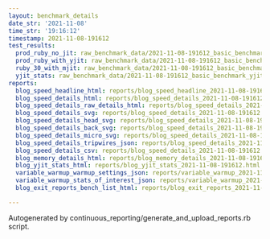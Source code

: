 ```yaml
---
layout: benchmark_details
date_str: '2021-11-08'
time_str: '19:16:12'
timestamp: 2021-11-08-191612
test_results:
  prod_ruby_no_jit: raw_benchmark_data/2021-11-08-191612_basic_benchmark_prod_ruby_no_jit.json
  prod_ruby_with_yjit: raw_benchmark_data/2021-11-08-191612_basic_benchmark_prod_ruby_with_yjit.json
  ruby_30_with_mjit: raw_benchmark_data/2021-11-08-191612_basic_benchmark_ruby_30_with_mjit.json
  yjit_stats: raw_benchmark_data/2021-11-08-191612_basic_benchmark_yjit_stats.json
reports:
  blog_speed_headline_html: reports/blog_speed_headline_2021-11-08-191612.html
  blog_speed_details_html: reports/blog_speed_details_2021-11-08-191612.html
  blog_speed_details_raw_details_html: reports/blog_speed_details_2021-11-08-191612.raw_details.html
  blog_speed_details_svg: reports/blog_speed_details_2021-11-08-191612.svg
  blog_speed_details_head_svg: reports/blog_speed_details_2021-11-08-191612.head.svg
  blog_speed_details_back_svg: reports/blog_speed_details_2021-11-08-191612.back.svg
  blog_speed_details_micro_svg: reports/blog_speed_details_2021-11-08-191612.micro.svg
  blog_speed_details_tripwires_json: reports/blog_speed_details_2021-11-08-191612.tripwires.json
  blog_speed_details_csv: reports/blog_speed_details_2021-11-08-191612.csv
  blog_memory_details_html: reports/blog_memory_details_2021-11-08-191612.html
  blog_yjit_stats_html: reports/blog_yjit_stats_2021-11-08-191612.html
  variable_warmup_warmup_settings_json: reports/variable_warmup_2021-11-08-191612.warmup_settings.json
  variable_warmup_stats_of_interest_json: reports/variable_warmup_2021-11-08-191612.stats_of_interest.json
  blog_exit_reports_bench_list_html: reports/blog_exit_reports_2021-11-08-191612.bench_list.html

---
```

Autogenerated by continuous_reporting/generate_and_upload_reports.rb script.

